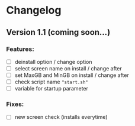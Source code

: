 # Changelog
## Version 1.1 (coming soon...)
### Features:
- [ ] deinstall option / change option
- [ ] select screen name on install / change after
- [ ] set MaxGB and MinGB on install / change after
- [ ] check script name ``"start.sh"``
- [ ] variable for startup parameter

### Fixes:
- [ ] new screen check (installs everytime)
